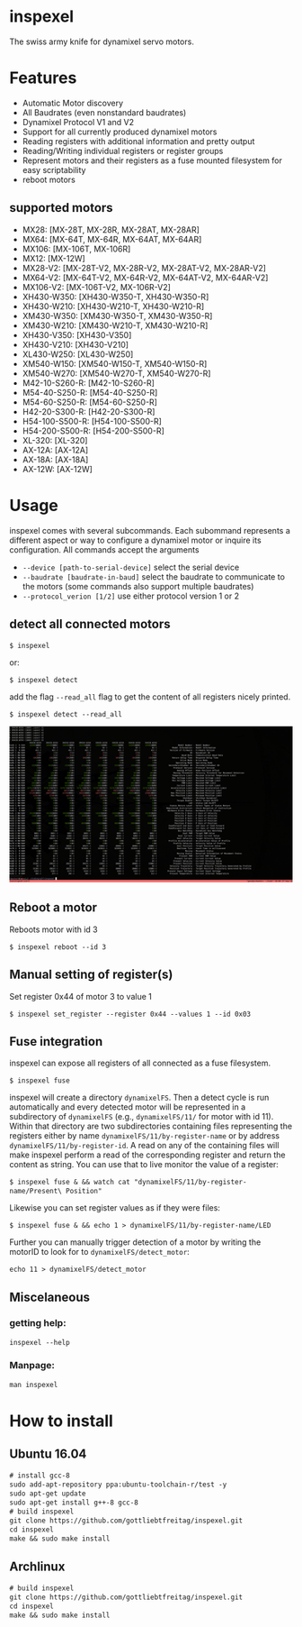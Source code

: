 # inspexel
The swiss army knife for dynamixel servo motors.

# Features

- Automatic Motor discovery
- All Baudrates (even nonstandard baudrates)
- Dynamixel Protocol V1 and V2
- Support for all currently produced dynamixel motors
- Reading registers with additional information and pretty output
- Reading/Writing individual registers or register groups
- Represent motors and their registers as a fuse mounted filesystem for easy scriptability
- reboot motors

## supported motors

- MX28: [MX-28T, MX-28R, MX-28AT, MX-28AR]
- MX64: [MX-64T, MX-64R, MX-64AT, MX-64AR]
- MX106: [MX-106T, MX-106R]
- MX12: [MX-12W]
- MX28-V2: [MX-28T-V2, MX-28R-V2, MX-28AT-V2, MX-28AR-V2]
- MX64-V2: [MX-64T-V2, MX-64R-V2, MX-64AT-V2, MX-64AR-V2]
- MX106-V2: [MX-106T-V2, MX-106R-V2]
- XH430-W350: [XH430-W350-T, XH430-W350-R]
- XH430-W210: [XH430-W210-T, XH430-W210-R]
- XM430-W350: [XM430-W350-T, XM430-W350-R]
- XM430-W210: [XM430-W210-T, XM430-W210-R]
- XH430-V350: [XH430-V350]
- XH430-V210: [XH430-V210]
- XL430-W250: [XL430-W250]
- XM540-W150: [XM540-W150-T, XM540-W150-R]
- XM540-W270: [XM540-W270-T, XM540-W270-R]
- M42-10-S260-R: [M42-10-S260-R]
- M54-40-S250-R: [M54-40-S250-R]
- M54-60-S250-R: [M54-60-S250-R]
- H42-20-S300-R: [H42-20-S300-R]
- H54-100-S500-R: [H54-100-S500-R]
- H54-200-S500-R: [H54-200-S500-R]
- XL-320: [XL-320]
- AX-12A: [AX-12A]
- AX-18A: [AX-18A]
- AX-12W: [AX-12W]

# Usage

inspexel comes with several subcommands.
Each subommand represents a different aspect or way to configure a dynamixel motor or inquire its configuration.
All commands accept the arguments
- `--device [path-to-serial-device]` select the serial device
- `--baudrate [baudrate-in-baud]` select the baudrate to communicate to the motors (some commands also support multiple baudrates)
- `--protocol_verion [1/2]` use either protocol version 1 or 2

## detect all connected motors
```
$ inspexel
```
or:

```
$ inspexel detect
```

add the flag `--read_all` flag to get the content of all registers nicely printed.

```
$ inspexel detect --read_all
```
![consol output of inspexel](https://github.com/gottliebtfreitag/miscellaneous/blob/master/inspexel/inspexel.png)

## Reboot a motor
Reboots motor with id 3

```
$ inspexel reboot --id 3
```

## Manual setting of register(s)
Set register 0x44 of motor 3 to value 1

```
$ inspexel set_register --register 0x44 --values 1 --id 0x03
```

## Fuse integration
inspexel can expose all registers of all connected as a fuse filesystem.

```
$ inspexel fuse
```
inspexel will create a directory `dynamixelFS`.
Then a detect cycle is run automatically and every detected motor will be represented in a subdirectory of `dynamixelFS` (e.g., `dynamixelFS/11/` for motor with id 11).
Within that directory are two subdirectories containing files representing the registers either by name `dynamixelFS/11/by-register-name` or by address `dynamixelFS/11/by-register-id`.
A read on any of the containing files will make inspexel perform a read of the corresponding register and return the content as string.
You can use that to live monitor the value of a register:

```
$ inspexel fuse & && watch cat "dynamixelFS/11/by-register-name/Present\ Position"
```

Likewise you can set register values as if they were files:

```
$ inspexel fuse & && echo 1 > dynamixelFS/11/by-register-name/LED
```

Further you can manually trigger detection of a motor by writing the motorID to look for to `dynamixelFS/detect_motor`:

```
echo 11 > dynamixelFS/detect_motor
```


## Miscelaneous

### getting help:

```
inspexel --help
```

### Manpage:

```
man inspexel
```

# How to install
## Ubuntu 16.04
```
# install gcc-8
sudo add-apt-repository ppa:ubuntu-toolchain-r/test -y
sudo apt-get update
sudo apt-get install g++-8 gcc-8
# build inspexel
git clone https://github.com/gottliebtfreitag/inspexel.git
cd inspexel
make && sudo make install
```
## Archlinux
```
# build inspexel
git clone https://github.com/gottliebtfreitag/inspexel.git
cd inspexel
make && sudo make install
```
